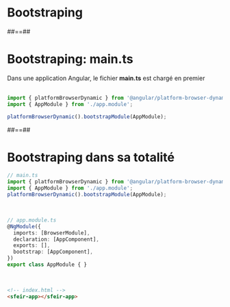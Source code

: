 <!-- .slide: class="transition-bg-grey-1 underline" -->
# Bootstraping

##==##

<!-- .slide: class="with-code inconsolata" -->
# Bootstraping: main.ts
Dans une application Angular, le fichier __main.ts__ est chargé en premier
<br><br>

```typescript
import { platformBrowserDynamic } from '@angular/platform-browser-dynamic';
import { AppModule } from './app.module';

platformBrowserDynamic().bootstrapModule(AppModule);
```
<!-- .element: class="big-code" -->

##==##

<!-- .slide: class="two-column-layout" -->
# Bootstraping dans sa totalité

```typescript
// main.ts
import { platformBrowserDynamic } from '@angular/platform-browser-dynamic';
import { AppModule } from './app.module';
platformBrowserDynamic().bootstrapModule(AppModule);
```
<!-- .element: class="big-code" -->

<br>

```typescript
// app.module.ts
@NgModule({
  imports: [BrowserModule],
  declaration: [AppComponent],
  exports: [],
  bootstrap: [AppComponent],
})
export class AppModule { }
```
<!-- .element: class="big-code" -->

<br>

```html
<!-- index.html -->
<sfeir-app></sfeir-app>
```
<!-- .element: class="big-code" -->
